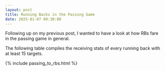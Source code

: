 ```yaml
---
layout: post
title: Running Backs in the Passing Game
date: 2025-01-07 09:30:00
---
```


Following up on my previous post, I wanted to have a look at how RBs fare in the passing game in general.  
  
The following table compiles the receiving stats of every running back with at least 15 targets. 

{% include passing_to_rbs.html %}


